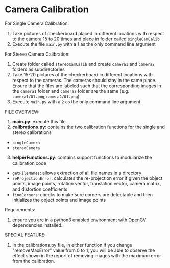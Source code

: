 # Camera Calibration

For Single Camera Calibration:
1. Take pictures of checkerboard placed in different locations with respect to the camera 15 to 20 times and place in folder called `singleCamCalib`
2. Execute the file `main.py` with a 1 as the only command line argument

For Stereo Camera Calibration:
1. Create folder called `stereoCamCalib` and create `camera1` and `camera2` folders as subdirectories
2. Take 15-20 pictures of the checkerboard in different locations with respect to the cameras. The cameras should stay in the same place. Ensure that the files are labeled such that the corresponding images in the `camera1` folder and `camera2` folder are the same (e.g. `camera1/01.png`,`camera2/01.png`)
3. Execute `main.py` with a `2` as the only command line argument

FILE OVERVIEW:
1. **main.py**: execute this file
2. **calibrations.py**: contains the two calibration functions for the single and stereo calibrations
- `singleCamera`
- `stereoCamera`
3. **helperFunctions.py**: contains support functions to modularize the calibration code
- `getFileNames`: allows extraction of all file names in a directory
- `reProjectionError`: calculates the re-projection error if given the object points, image points, rotation vector, translation vector, camera matrix, and distortion coefficients
- `findCorners`: checks to make sure corners are detectable and then initializes the object points and image points

Requirements:
1. ensure you are in a python3 enabled environment with OpenCV dependencies installed.

SPECIAL FEATURE:
1. In the calibrations.py file, in either function if you change "removeMaxError" value from 0 to 1, you will be able to observe the effect shown in the report of removing images with the maximum error from the calibration.
